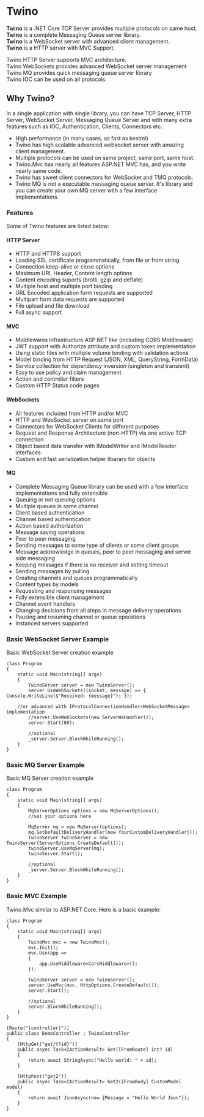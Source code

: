 # Twino

**Twino** is a .NET Core TCP Server provides multiple protocols on same host.<br>
**Twino** is a complete Messaging Queue server library.<br>
**Twino** is a WebSocket server with advanced client management.<br>
**Twino** is a HTTP server with MVC Support.<br>

Twino HTTP Server supports MVC architecture.<br>
Twino WebSockets provides advanced WebSocket server management<br>
Twino MQ provides quick messaging queue server library<br>
Twino IOC can be used on all protocols.

## Why Twino?

In a single application with single library, you can have TCP Server, HTTP Server, WebSocket Server, Messaging Queue Server and with many extra features such as IOC, Authentication, Clients, Connectors etc.

- High performance (in many cases, as fast as kestrel)
- Twino has high scalable advanced websocket server with amazing client management.
- Multiple protocols can be used on same project, same port, same host.
- Twino.Mvc has nearly all features ASP.NET MVC has, and you write nearly same code.
- Twino has sweet client connectors for WebSocket and TMQ protocols.
- Twino MQ is not a executable messaging queue server. It's library and you can create your own MQ server with a few interface implementations.

### Features

Some of Twino features are listed below:

#### HTTP Server

- HTTP and HTTPS support
- Loading SSL certificate programmatically, from file or from string
- Connection keep-alive or close options
- Maximum URI, Header, Content length options
- Content encoding suports (brotli, gzip and deflate)
- Multiple host and multiple port binding
- URL Encoded application form requests are supported
- Multipart form data requests are supported
- File upload and file download
- Full async support

#### MVC

- Middlewares infrastructure ASP.NET like (including CORS Middleware)
- JWT support with Authorize attribute and custom token implementation
- Using static files with multiple volume binding with validation actions
- Model binding from HTTP Request (JSON, XML, QueryString, FormData)
- Service collection for dependency inversion (singleton and transient)
- Easy to use policy and claim management
- Action and controller filters
- Custom HTTP Status code pages

#### WebSockets

- All features included from HTTP and/or MVC
- HTTP and WebSocket server on same port
- Connectors for WebSocket Clients for different purposes
- Request and Response Architecture (non-HTTP) via one active TCP connection
- Object based data transfer with IModelWriter and IModelReader interfaces
- Custom and fast serialization helper libarary for objects

#### MQ

- Complete Messaging Queue library can be used with a few interface implementations and fully extensible
- Queuing or not queuing options
- Multiple queues in same channel
- Client based authentication
- Channel based authentication
- Action based authorization
- Message saving operations
- Peer to peer messaging
- Sending messages to some type of clients or some client groups
- Message acknowledge in queues, peer to peer messaging and server side messaging
- Keeping messages if there is no receiver and setting timeout
- Sending messages by pulling
- Creating channels and queues programmatically
- Content types by models
- Requesting and responsing messages
- Fully extensible client management
- Channel event handlers
- Changing decisions from all steps in message delivery operations
- Pausing and resuming channel or queue operations
- Instanced servers supported

### Basic WebSocket Server Example

Basic WebSocket Server creation example

    class Program
    {
        static void Main(string[] args)
        {
            TwinoServer server = new TwinoServer();
            server.UseWebSockets((socket, message) => { Console.WriteLine($"Received: {message}"); });
	    
	    //or advanced with IProtocolConnectionHandler<WebSocketMessage> implementation
            //server.UseWebSockets(new ServerWsHandler());
            server.Start(80);
            
            //optional
            _server.Server.BlockWhileRunning();
        }
    }

### Basic MQ Server Example

Basic MQ Server creation example

    class Program
    {
        static void Main(string[] args)
        {
            MqServerOptions options = new MqServerOptions();
            //set your options here
            
            MqServer mq = new MqServer(options);
            mq.SetDefaultDeliveryHandler(new YourCustomDeliveryHandler());
            TwinoServer twinoServer = new TwinoServer(ServerOptions.CreateDefault());
            twinoServer.UseMqServer(mq);
            twinoServer.Start();
            
            //optional
            _server.Server.BlockWhileRunning();
        }
    }


### Basic MVC Example

Twino.Mvc similar to ASP.NET Core. Here is a basic example:

    class Program
    {
        static void Main(string[] args)
        {
            TwinoMvc mvc = new TwinoMvc();
            mvc.Init();
            mvc.Use(app =>
            {
                app.UseMiddleware<CorsMiddleware>();
            });

            TwinoServer server = new TwinoServer();
            server.UseMvc(mvc, HttpOptions.CreateDefault());
            server.Start();
            
            //optional
            server.BlockWhileRunning();
        }
    }

    [Route("[controller]")]
    public class DemoController : TwinoController
    {
        [HttpGet("get/{?id}")]
        public async Task<IActionResult> Get([FromRoute] int? id)
        {
            return await StringAsync("Hello world: " + id);
        }

        [HttpPost("get2")]
        public async Task<IActionResult> Get2([FromBody] CustomModel model)
        {
            return await JsonAsync(new {Message = "Hello World Json"});
        }
    }
